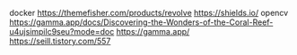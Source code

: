 docker
https://themefisher.com/products/revolve
https://shields.io/
opencv
https://gamma.app/docs/Discovering-the-Wonders-of-the-Coral-Reef-u4ujsimpilc9seu?mode=doc
https://gamma.app/
https://seill.tistory.com/557